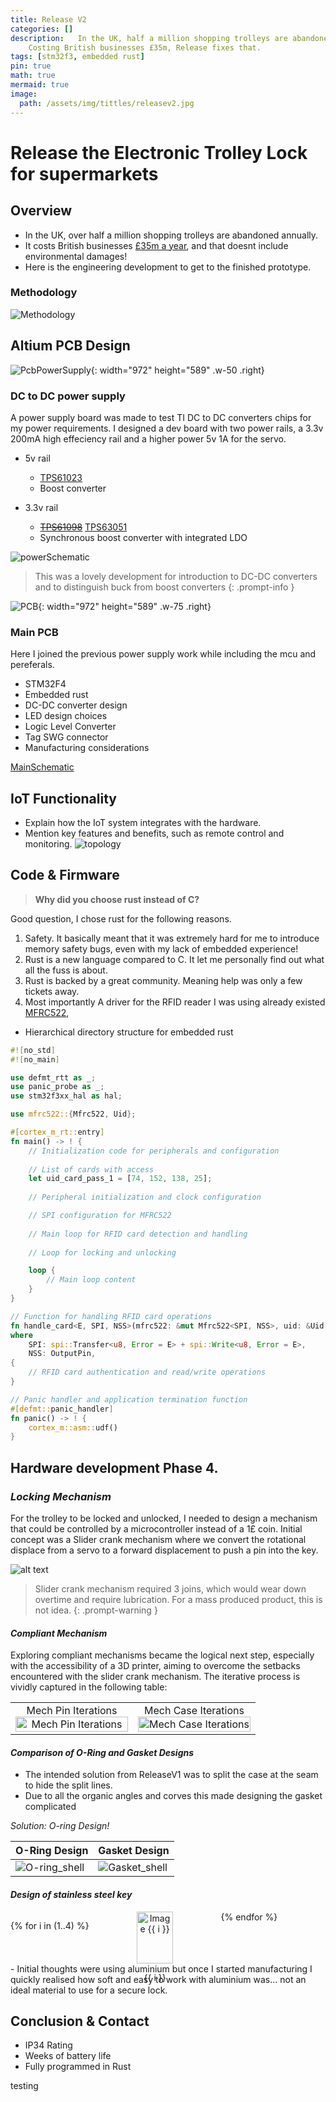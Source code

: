 ```yaml
---
title: Release V2
categories: []
description:   In the UK, half a million shopping trolleys are abandoned annually.
    Costing British businesses £35m, Release fixes that. 
tags: [stm32f3, embedded rust]
pin: true
math: true
mermaid: true
image: 
  path: /assets/img/tittles/releasev2.jpg
---
```


# Release the Electronic Trolley Lock for supermarkets

## Overview
- In the UK, over half a million shopping trolleys are abandoned annually.
- It costs British businesses [£35m a year](https://www.wanzl.com/en_GB/360-degree-service/TrolleyWise), and that doesnt include environmental damages!
- Here is the engineering development to get to the finished prototype.


### Methodology
![Methodology](/assets/img/ReleaseV2/methodology_overview_v2.png)


## Altium PCB Design
![PcbPowerSupply](/assets/img/ReleaseV2/PCB2_1.png){: width="972" height="589" .w-50 .right}
### DC to DC power supply 
A power supply board was made to test TI DC to DC converters chips for my power requirements. I designed a dev board with two power rails, a 3.3v 200mA high effeciency rail and a higher power 5v 1A for the servo.
- 5v rail 
  - [TPS61023](https://www.ti.com/product/TPS61023)
  - Boost converter

- 3.3v rail
  - ~~[TPS61098](https://www.ti.com/product/TPS61098)~~ [TPS63051](https://www.ti.com/product/TPS63051)
  -  Synchronous boost converter with integrated LDO 

![powerSchematic](/assets/img/ReleaseV2/schematicDoublePowerRails.png)

> This was a lovely development for introduction to DC-DC converters and to distinguish buck from boost converters
{: .prompt-info }

![PCB](/assets/img/ReleaseV2/mainPcbTop.png){: width="972" height="589" .w-75 .right}

### Main PCB
Here I joined the previous power supply work while including the mcu and pereferals.
- STM32F4
- Embedded rust
- DC-DC converter design
- LED design choices
- Logic Level Converter
- Tag SWG connector
- Manufacturing considerations


[MainSchematic](/assets/img/ReleaseV2/schematic_post_reddit.png)
## IoT Functionality
- Explain how the IoT system integrates with the hardware.
- Mention key features and benefits, such as remote control and monitoring.
![topology](/assets/img/ReleaseV2/topology.png)

## Code & Firmware
> **Why did you choose rust instead of C?**

Good question, I chose rust for the following reasons.


1. Safety. It basically meant that it was extremely hard for me to introduce memory safety bugs, even with my lack of embedded experience!
1. Rust is a new language compared to C. It let me personally find out what all the fuss is about. 
1. Rust is backed by a great community. Meaning help was only a few tickets away. 
  1. Most importantly A driver for the RFID reader I was using already existed [MFRC522](https://crates.io/crates/mfrc522),



-  Hierarchical directory structure for embedded rust

<!-- ```bash
$ tree
.
├── build.rs
├── Cargo.lock
├── Cargo.toml
├── memory.x
├── src
│   └── main.rs
└── target
    └── thumbv7em-none-eabihf (to generated binary for ARM Cortex-M3)
        ├── CACHEDIR.TAG
        └── debug
``` -->
```rust
#![no_std]
#![no_main]

use defmt_rtt as _;
use panic_probe as _;
use stm32f3xx_hal as hal;

use mfrc522::{Mfrc522, Uid};

#[cortex_m_rt::entry]
fn main() -> ! {
    // Initialization code for peripherals and configuration
    
    // List of cards with access 
    let uid_card_pass_1 = [74, 152, 138, 25];
    
    // Peripheral initialization and clock configuration

    // SPI configuration for MFRC522
    
    // Main loop for RFID card detection and handling
    
    // Loop for locking and unlocking 

    loop {
        // Main loop content
    }
}

// Function for handling RFID card operations
fn handle_card<E, SPI, NSS>(mfrc522: &mut Mfrc522<SPI, NSS>, uid: &Uid, write: bool)
where
    SPI: spi::Transfer<u8, Error = E> + spi::Write<u8, Error = E>,
    NSS: OutputPin,
{
    // RFID card authentication and read/write operations
}

// Panic handler and application termination function
#[defmt::panic_handler]
fn panic() -> ! {
    cortex_m::asm::udf()
}

```

## Hardware development Phase 4.

### *Locking Mechanism*
For the trolley to be locked and unlocked, I needed to design a mechanism that could be controlled by a microcontroller instead of a 1£ coin. Initial concept was a Slider crank mechanism where we convert the rotational displace from a servo to a forward displacement to push a pin into the key. 

![alt text](/assets/img/ReleaseV2/image.png)

> Slider crank mechanism required 3 joins, which would wear down overtime and require lubrication. For a mass produced product, this is not idea. 
{: .prompt-warning }

#### *Compliant Mechanism*
Exploring compliant mechanisms became the logical next step, especially with the accessibility of a 3D printer, aiming to overcome the setbacks encountered with the slider crank mechanism. The iterative process is vividly captured in the following table:

<table style="width: 100%;">
  <tr>
    <td style="width: 50%; text-align: center;">
      Mech Pin Iterations<br>
      <img src="/assets/img/ReleaseV2/mech_pin_iterations.jpg" alt="Mech Pin Iterations" style="width: 100%; height: auto;">
    </td>
    <td style="width: 50%; text-align: center;">
      Mech Case Iterations<br>
      <img src="/assets/img/ReleaseV2/mech_case_iterations.jpg" alt="Mech Case Iterations" style="width: 100%; height: auto;">
    </td>
  </tr>
</table>

#### *Comparison of O-Ring and Gasket Designs*
- The intended solution from ReleaseV1 was to split the case at the seam to hide the split lines.
- Due to all the organic angles and corves this made designing the gasket complicated

*Solution: O-ring Design!*


| O-Ring Design                                               | Gasket Design                                               |
|-------------------------------------------------------------|-------------------------------------------------------------|
| ![O-ring_shell](/assets/img/ReleaseV2/O-ring_shell.png)              | ![Gasket_shell](/assets/img/ReleaseV2/Gasket_shell.png)             |


#### *Design of stainless steel key*
<div style="display: flex; justify-content: space-between;">

  {% for i in (1..4) %}
    <div style="flex: 0.2; text-align: center;">
      <img src="{{ '/assets/img/ReleaseV2/key' | append: i | append: '.png' }}" alt="Image {{ i }}" width="100%">
      <p> {{ i }}</p>
    </div>
  {% endfor %}

</div>
- Initial thoughts were using aluminium but once I started manufacturing I quickly realised how soft and easy to work with aluminium was... not an ideal material to use for a secure lock.


<!-- ## Portfolio Highlights
- Showcase CAD design and Altium PCB work with brief descriptions and visuals. -->

## Conclusion & Contact
- IP34 Rating 
- Weeks of battery life
- Fully programmed in Rust

testing